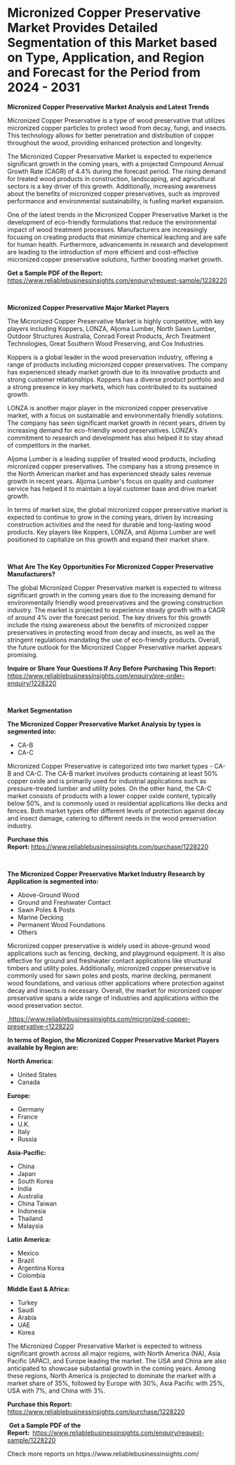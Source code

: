 <p><h1>Micronized Copper Preservative Market Provides Detailed Segmentation of this Market based on Type, Application, and Region and Forecast for the Period from 2024 - 2031</h1></p><p><strong>Micronized Copper Preservative Market Analysis and Latest Trends</strong></p>
<p><p>Micronized Copper Preservative is a type of wood preservative that utilizes micronized copper particles to protect wood from decay, fungi, and insects. This technology allows for better penetration and distribution of copper throughout the wood, providing enhanced protection and longevity.</p><p>The Micronized Copper Preservative Market is expected to experience significant growth in the coming years, with a projected Compound Annual Growth Rate (CAGR) of 4.4% during the forecast period. The rising demand for treated wood products in construction, landscaping, and agricultural sectors is a key driver of this growth. Additionally, increasing awareness about the benefits of micronized copper preservatives, such as improved performance and environmental sustainability, is fueling market expansion.</p><p>One of the latest trends in the Micronized Copper Preservative Market is the development of eco-friendly formulations that reduce the environmental impact of wood treatment processes. Manufacturers are increasingly focusing on creating products that minimize chemical leaching and are safe for human health. Furthermore, advancements in research and development are leading to the introduction of more efficient and cost-effective micronized copper preservative solutions, further boosting market growth.</p></p>
<p><strong>Get a Sample PDF of the Report:&nbsp;</strong> <a href="https://www.reliablebusinessinsights.com/enquiry/request-sample/1228220">https://www.reliablebusinessinsights.com/enquiry/request-sample/1228220</a></p>
<p>&nbsp;</p>
<p><strong>Micronized Copper Preservative Major Market Players</strong></p>
<p><p>The Micronized Copper Preservative Market is highly competitive, with key players including Koppers, LONZA, Aljoma Lumber, North Sawn Lumber, Outdoor Structures Australia, Conrad Forest Products, Arch Treatment Technologies, Great Southern Wood Preserving, and Cox Industries. </p><p>Koppers is a global leader in the wood preservation industry, offering a range of products including micronized copper preservatives. The company has experienced steady market growth due to its innovative products and strong customer relationships. Koppers has a diverse product portfolio and a strong presence in key markets, which has contributed to its sustained growth.</p><p>LONZA is another major player in the micronized copper preservative market, with a focus on sustainable and environmentally friendly solutions. The company has seen significant market growth in recent years, driven by increasing demand for eco-friendly wood preservatives. LONZA's commitment to research and development has also helped it to stay ahead of competitors in the market.</p><p>Aljoma Lumber is a leading supplier of treated wood products, including micronized copper preservatives. The company has a strong presence in the North American market and has experienced steady sales revenue growth in recent years. Aljoma Lumber's focus on quality and customer service has helped it to maintain a loyal customer base and drive market growth.</p><p>In terms of market size, the global micronized copper preservative market is expected to continue to grow in the coming years, driven by increasing construction activities and the need for durable and long-lasting wood products. Key players like Koppers, LONZA, and Aljoma Lumber are well positioned to capitalize on this growth and expand their market share.</p></p>
<p>&nbsp;</p>
<p><strong>What Are The Key Opportunities For Micronized Copper Preservative Manufacturers?</strong></p>
<p><p>The global Micronized Copper Preservative market is expected to witness significant growth in the coming years due to the increasing demand for environmentally friendly wood preservatives and the growing construction industry. The market is projected to experience steady growth with a CAGR of around 4% over the forecast period. The key drivers for this growth include the rising awareness about the benefits of micronized copper preservatives in protecting wood from decay and insects, as well as the stringent regulations mandating the use of eco-friendly products. Overall, the future outlook for the Micronized Copper Preservative market appears promising.</p></p>
<p><strong>Inquire or Share Your Questions If Any Before Purchasing This Report:</strong> <a href="https://www.reliablebusinessinsights.com/enquiry/pre-order-enquiry/1228220">https://www.reliablebusinessinsights.com/enquiry/pre-order-enquiry/1228220</a></p>
<p>&nbsp;</p>
<p><strong>Market Segmentation</strong></p>
<p><strong>The Micronized Copper Preservative Market Analysis by types is segmented into:</strong></p>
<p><ul><li>CA-B</li><li>CA-C</li></ul></p>
<p><p>Micronized Copper Preservative is categorized into two market types - CA-B and CA-C. The CA-B market involves products containing at least 50% copper oxide and is primarily used for industrial applications such as pressure-treated lumber and utility poles. On the other hand, the CA-C market consists of products with a lower copper oxide content, typically below 50%, and is commonly used in residential applications like decks and fences. Both market types offer different levels of protection against decay and insect damage, catering to different needs in the wood preservation industry.</p></p>
<p><strong>Purchase this Report:&nbsp;</strong><a href="https://www.reliablebusinessinsights.com/purchase/1228220">https://www.reliablebusinessinsights.com/purchase/1228220</a></p>
<p>&nbsp;</p>
<p><strong>The Micronized Copper Preservative Market Industry Research by Application is segmented into:</strong></p>
<p><ul><li>Above-Ground Wood</li><li>Ground and Freshwater Contact</li><li>Sawn Poles & Posts</li><li>Marine Decking</li><li>Permanent Wood Foundations</li><li>Others</li></ul></p>
<p><p>Micronized copper preservative is widely used in above-ground wood applications such as fencing, decking, and playground equipment. It is also effective for ground and freshwater contact applications like structural timbers and utility poles. Additionally, micronized copper preservative is commonly used for sawn poles and posts, marine decking, permanent wood foundations, and various other applications where protection against decay and insects is necessary. Overall, the market for micronized copper preservative spans a wide range of industries and applications within the wood preservation sector.</p></p>
<p><a href="https://www.reliablebusinessinsights.com/micronized-copper-preservative-r1228220">&nbsp;https://www.reliablebusinessinsights.com/micronized-copper-preservative-r1228220</a></p>
<p><strong>In terms of Region, the Micronized Copper Preservative Market Players available by Region are:</strong></p>
<p>
    <p> <strong> North America: </strong>
        <ul>
            <li>United States</li>
            <li>Canada</li>
        </ul>
        </p> 
    <p> <strong> Europe: </strong>
        <ul>
            <li>Germany</li>
            <li>France</li>
            <li>U.K.</li>
            <li>Italy</li>
            <li>Russia</li>
        </ul>
        </p> 
    <p> <strong> Asia-Pacific: </strong>
        <ul>
            <li>China</li>
            <li>Japan</li>
            <li>South Korea</li>
            <li>India</li>
            <li>Australia</li>
            <li>China Taiwan</li>
            <li>Indonesia</li>
            <li>Thailand</li>
            <li>Malaysia</li>
        </ul>
        </p> 
    <p> <strong> Latin America: </strong>
        <ul>
            <li>Mexico</li>
            <li>Brazil</li>
            <li>Argentina Korea</li>
            <li>Colombia</li>
        </ul>
        </p> 
    <p> <strong> Middle East & Africa: </strong>
        <ul>
            <li>Turkey</li>
            <li>Saudi</li>
            <li>Arabia</li>
            <li>UAE</li>
            <li>Korea</li>
        </ul>
    </p>
    </p>
<p><p>The Micronized Copper Preservative Market is expected to witness significant growth across all major regions, with North America (NA), Asia Pacific (APAC), and Europe leading the market. The USA and China are also anticipated to showcase substantial growth in the coming years. Among these regions, North America is projected to dominate the market with a market share of 35%, followed by Europe with 30%, Asia Pacific with 25%, USA with 7%, and China with 3%.</p></p>
<p><strong>Purchase this Report: </strong><a href="https://www.reliablebusinessinsights.com/purchase/1228220">https://www.reliablebusinessinsights.com/purchase/1228220</a></p>
<p>&nbsp;<strong>Get a Sample PDF of the Report:&nbsp;&nbsp;</strong><a href="https://www.reliablebusinessinsights.com/enquiry/request-sample/1228220">https://www.reliablebusinessinsights.com/enquiry/request-sample/1228220</a></p>
<p><strong></strong></p>
<p>Check more reports on https://www.reliablebusinessinsights.com/</p>
